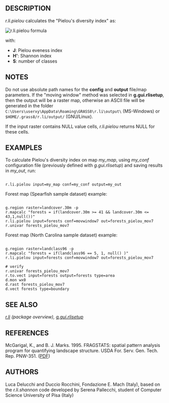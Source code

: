 
## DESCRIPTION

*r.li.pielou* calculates the "Pielou's diversity index" as:

![r.li.pielou formula](r_li_pielou.png)

with:

* **J**: Pielou eveness index
* **H'**: Shannon index
* **S**: number of classes

## NOTES

Do not use absolute path names for the **config** and **output**
file/map parameters.
If the "moving window" method was selected in **g.gui.rlisetup**, then the
output will be a raster map, otherwise an ASCII file will be generated in
the folder `C:\Users\userxy\AppData\Roaming\GRASS8\r.li\output\`
(MS-Windows) or `$HOME/.grass8/r.li/output/` (GNU/Linux).

If the input raster contains NULL value cells, *r.li.pielou*
returns NULL for these cells.

## EXAMPLES

To calculate Pielou's diversity index on map *my\_map*, using
*my\_conf* configuration file (previously defined with
*g.gui.rlisetup*) and saving results in *my\_out*, run:

```

r.li.pielou input=my_map conf=my_conf output=my_out

```

Forest map (Spearfish sample dataset) example:

```

g.region raster=landcover.30m -p
r.mapcalc "forests = if(landcover.30m >= 41 && landcover.30m <= 43,1,null())"
r.li.pielou input=forests conf=movwindow7 out=forests_pielou_mov7
r.univar forests_pielou_mov7

```

Forest map (North Carolina sample dataset) example:

```

g.region raster=landclass96 -p
r.mapcalc "forests = if(landclass96 == 5, 1, null() )"
r.li.pielou input=forests conf=movwindow7 out=forests_pielou_mov7

# verify
r.univar forests_pielou_mov7
r.to.vect input=forests output=forests type=area
d.mon wx0
d.rast forests_pielou_mov7
d.vect forests type=boundary

```

## SEE ALSO

*[r.li](r.li.html) (package overview),
[g.gui.rlisetup](g.gui.rlisetup.html)*

## REFERENCES

McGarigal, K., and B. J. Marks. 1995. FRAGSTATS: spatial pattern
analysis program for quantifying landscape structure. USDA For. Serv.
Gen. Tech. Rep. PNW-351. ([PDF](https://doi.org/10.2737/PNW-GTR-351))

## AUTHORS

Luca Delucchi and Duccio Rocchini, Fondazione E. Mach (Italy), based on the *r.li.shannon* code
developed by Serena Pallecchi, student of Computer Science University of Pisa (Italy)
